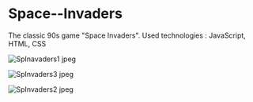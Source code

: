 # Space--Invaders
The classic 90s game "Space Invaders".
Used technologies : JavaScript, HTML, CSS


![SpInavaders1 jpeg](https://github.com/user-attachments/assets/c374dfe2-d8aa-4452-8972-bbcccae6b7e3)

![SpInvaders3 jpeg](https://github.com/user-attachments/assets/da2671c5-2c0f-4439-9e1b-75d0d15954b7)

![SpInvaders2 jpeg](https://github.com/user-attachments/assets/9d48e9b0-a728-45c9-8283-bb8b370756a3)


